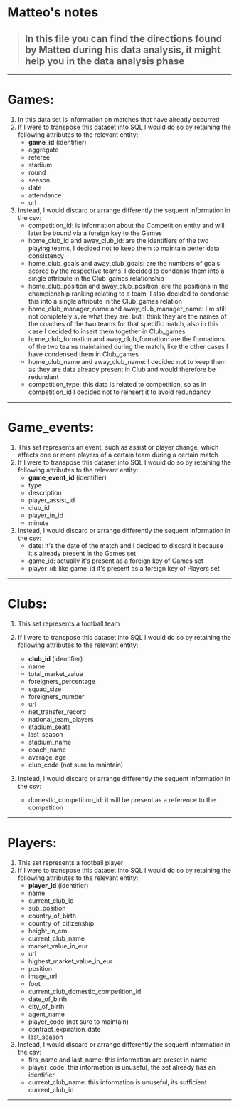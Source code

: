 # Matteo's notes

> ## In this file you can find the directions found by Matteo during his data analysis, it might help you in the data analysis phase

---

# Games:

1. In this data set is information on matches that have already occurred
2. If I were to transpose this dataset into SQL I would do so by retaining the following attributes to the relevant
   entity:
    - **game_id** (identifier)
    - aggregate
    - referee
    - stadium
    - round
    - season
    - date
    - attendance
    - url
3. Instead, I would discard or arrange differently the sequent information in the csv:
    - competition_id: is information about the Competition entity and will later be bound via a foreign key to the Games
    - home_club_id and away_club_id: are the identifiers of the two playing teams, I decided not to keep them to
      maintain better data consistency
    - home_club_goals and away_club_goals: are the numbers of goals scored by the respective teams, I decided to
      condense them into a single attribute in the Club_games relationship
    - home_club_position and away_club_position: are the positions in the championship ranking relating to a team, I
      also decided to condense this into a single attribute in the Club_games relation
    - home_club_manager_name and away_club_manager_name: I'm still not completely sure what they are, but I think they
      are the names of the coaches of the two teams for that specific match, also in this case I decided to insert them
      together in Club_games
    - home_club_formation and away_club_formation: are the formations of the two teams maintained during the match, like
      the other cases I have condensed them in Club_games
    - home_club_name and away_club_name: I decided not to keep them as they are data already present in Club and would
      therefore be redundant
    - competition_type: this data is related to competition, so as in competition_id I decided not to reinsert it to
      avoid redundancy

---

# Game_events:

1. This set represents an event, such as assist or player change, which affects one or more players of a certain team
   during a certain match
2. If I were to transpose this dataset into SQL I would do so by retaining the following attributes to the relevant
   entity:
    - **game_event_id** (identifier)
    - type
    - description
    - player_assist_id
    - club_id
    - player_in_id
    - minute
3. Instead, I would discard or arrange differently the sequent information in the csv:
    - date: it's the date of the match and I decided to discard it because it's already present in the Games set
    - game_id: actually it's present as a foreign key of Games set
    - player_id: like game_id it's present as a foreign key of Players set

---

# Clubs:

1. This set represents a football team
2. If I were to transpose this dataset into SQL I would do so by retaining the following attributes to the relevant
   entity:
    - **club_id** (identifier)
    - name
    - total_market_value
    - foreigners_percentage
    - squad_size
    - foreigners_number
    - url
    - net_transfer_record
    - national_team_players
    - stadium_seats
    - last_season
    - stadium_name
    - coach_name
    - average_age
    - club_code (not sure to maintain)

3. Instead, I would discard or arrange differently the sequent information in the csv:
    - domestic_competition_id: it will be present as a reference to the competition

---

# Players:

1. This set represents a football player
2. If I were to transpose this dataset into SQL I would do so by retaining the following attributes to the relevant
   entity:
   - **player_id** (identifier)
   - name
   - current_club_id
   - sub_position
   - country_of_birth
   - country_of_citizenship
   - height_in_cm
   - current_club_name
   - market_value_in_eur
   - url
   - highest_market_value_in_eur
   - position
   - image_url
   - foot
   - current_club_domestic_competition_id
   - date_of_birth
   - city_of_birth
   - agent_name
   - player_code (not sure to maintain)
   - contract_expiration_date
   - last_season
3. Instead, I would discard or arrange differently the sequent information in the csv:
   - firs_name and last_name: this information are preset in name
   - player_code: this information is unuseful, the set already has an identifier
   - current_club_name: this information is unuseful, its sufficient current_club_id

---

# 
